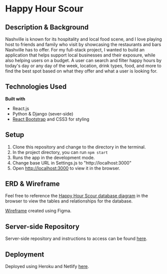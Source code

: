 # Happy Hour Scour

## Description & Background

Nashville is known for its hospitality and local food scene, and I love playing host to friends and family who visit by showcasing the restaurants and bars Nashville has to offer. For my full-stack project, I wanted to build an application that helps support local businesses and their exposure, while also helping users on a budget. A user can search and filter happy hours by today's day or any day of the week, location, drink types, food, and more to find the best spot based on what they offer and what a user is looking for.

## Technologies Used

<b>Built with</b>
- React.js
- Python & Django (sever-side)
- [React Bootstrap](https://react-bootstrap.github.io/) and CSS3 for styling

## Setup

1. Clone this repository and change to the directory in the terminal.
2. In the project directory, you can run `npm start`
3. Runs the app in the development mode.
4. Change base URL in Settings.js to "http://localhost:3000"
5. Open [http://localhost:3000](http://localhost:8000) to view it in the browser.

## ERD & Wireframe

Feel free to reference the [Happy Hour Scour database diagram](https://dbdiagram.io/d/60be5f25b29a09603d185b39) in the browser to view the tables and relationships for the database.

[Wireframe](https://www.figma.com/file/8Y60ugTHJLazceE7dtamGS/Backend-Capstone-Wireframe?node-id=0%3A1) created using Figma.

## Server-side Repository

Server-side repository and instructions to access can be found [here](https://github.com/emilycentko/happy-hour-scour-server).

## Deployment

Deployed using Heroku and Netlify [here](https://happy-hour-scour.netlify.app/happyhours).
